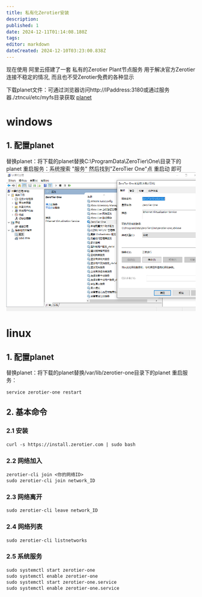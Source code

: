 ```yaml
---
title: 私有化Zerotier安装
description: 
published: 1
date: 2024-12-11T01:14:08.180Z
tags: 
editor: markdown
dateCreated: 2024-12-10T03:23:00.838Z
---
```



现在使用 阿里云搭建了一套 私有的Zerotier Plant节点服务
用于解决官方Zerotier连接不稳定的情况, 而且也不受Zerotier免费的各种显示

下载planet文件：可通过浏览器访问http://IPaddress:3180或通过服务器./ztncui/etc/myfs目录获取
[planet](/src/zerotier/planet)

# windows

## 1. 配置planet
替换planet：将下载的planet替换C:\ProgramData\ZeroTier\One\目录下的planet
重启服务：系统搜索 "服务" 然后找到"ZeroTier One"点 重启动 即可
![zerotier_win.png](/src/zerotier/zerotier_win.png)



# linux
## 1. 配置planet
替换planet：将下载的planet替换/var/lib/zerotier-one目录下的planet
重启服务：
```
service zerotier-one restart
```

## 2. 基本命令
### 2.1 安装
```
curl -s https://install.zerotier.com | sudo bash
```

### 2.2 网络加入
```
zerotier-cli join <你的网络ID>
sudo zerotier-cli join network_ID
```

### 2.3 网络离开
```
sudo zerotier-cli leave network_ID
```

### 2.4 网络列表
```
sudo zerotier-cli listnetworks
```

### 2.5 系统服务
```
sudo systemctl start zerotier-one
sudo systemctl enable zerotier-one
sudo systemctl start zerotier-one.service
sudo systemctl enable zerotier-one.service
```

